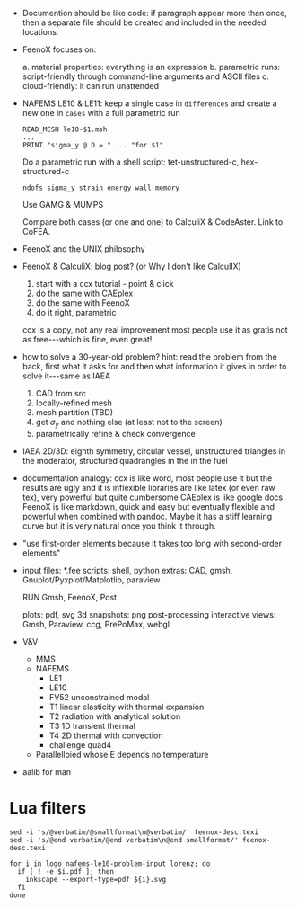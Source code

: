  * Documention should be like code: if paragraph appear more than once, then a separate file should be created and included in the needed locations.
 
 * FeenoX focuses on:
 
    a. material properties: everything is an expression
    b. parametric runs: script-friendly through command-line arguments and ASCII files
    c. cloud-friendly: it can run unattended

 * NAFEMS LE10 & LE11: keep a single case in `differences` and create a new one in `cases` with a full parametric run
   
   ```
   READ_MESH le10-$1.msh
   ...
   PRINT "sigma_y @ D = " ... "for $1"
   ```
   
   Do a parametric run with a shell script: tet-unstructured-c, hex-structured-c
   
   ```
   ndofs sigma_y strain energy wall memory 
   ```
   
   Use GAMG & MUMPS
   
   Compare both cases (or one and one) to CalculiX & CodeAster. Link to CoFEA.
   
   
 * FeenoX and the UNIX philosophy
 
 * FeenoX & CalculiX: blog post? (or Why I don't like CalculIX)
 
   1. start with a ccx tutorial - point & click
   2. do the same with CAEplex
   3. do the same with FeenoX
   4. do it right, parametric
   
   ccx is a copy, not any real improvement
   most people use it as gratis not as free---which is fine, even great!
 
 * how to solve a 30-year-old problem? hint: read the problem from the back, first what it asks for and then what information it gives in order to solve it---same as IAEA
 
   1. CAD from src
   2. locally-refined mesh
   3. mesh partition (TBD)
   4. get $\sigma_y$ and nothing else (at least not to the screen)
   5. parametrically refine & check convergence
 
 * IAEA 2D/3D: eighth symmetry, circular vessel, unstructured triangles in the moderator, structured quadrangles in the in the fuel
 
 * documentation analogy: ccx is like word, most people use it but the results are ugly and it is inflexible
   libraries are like latex (or even raw tex), very powerful but quite cumbersome
   CAEplex is like google docs
   FeenoX is like markdown, quick and easy but eventually flexible and powerful when combined with pandoc. Maybe it has a stiff learning curve but it is very natural once you think it through.
 
 * "use first-order elements because it takes too long with second-order elements"
 
 * input files: *.fee
   scripts: shell, python
   extras: CAD, gmsh, Gnuplot/Pyxplot/Matplotlib, paraview
   
   RUN Gmsh, FeenoX, Post
   
   plots: pdf, svg
   3d snapshots: png
   post-processing interactive views: Gmsh, Paraview, ccg, PrePoMax, webgl
   
 * V&V
 
   * MMS
   * NAFEMS
      - LE1
      - LE10
      - FV52 unconstrained modal
      - T1 linear elasticity with thermal expansion
      - T2 radiation with analytical solution
      - T3 1D transient thermal
      - T4 2D thermal with convection
      - challenge quad4
   * Parallellpied whose E depends no temperature
   
 * aalib for man

# Lua filters

```
sed -i 's/@verbatim/@smallformat\n@verbatim/' feenox-desc.texi
sed -i 's/@end verbatim/@end verbatim\n@end smallformat/' feenox-desc.texi         
```
   
```
for i in logo nafems-le10-problem-input lorenz; do
  if [ ! -e $i.pdf ]; then
    inkscape --export-type=pdf ${i}.svg
  fi
done
```
